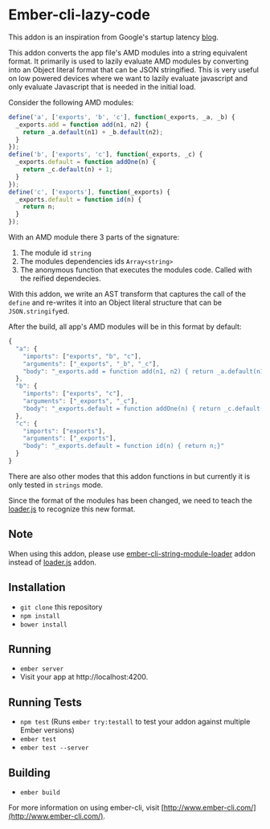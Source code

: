 # Ember-cli-lazy-code

This addon is an inspiration from Google's startup latency [blog](http://googlecode.blogspot.com/2009/09/gmail-for-mobile-html5-series-reducing.html).

This addon converts the app file's AMD modules into a string equivalent format. It primarily is used to
lazily evaluate AMD modules by converting into an Object literal format that can be JSON stringified.
This is very useful on low powered devices where we want to lazily evaluate javascript and only evaluate Javascript that is needed in the initial load.

Consider the following AMD modules:
```javascript
define('a', ['exports', 'b', 'c'], function(_exports, _a, _b) {
  _exports.add = function add(n1, n2) {
    return _a.default(n1) + _b.default(n2);
  }
});
define('b', ['exports', 'c'], function(_exports, _c) {
  _exports.default = function addOne(n) {
    return _c.default(n) + 1;
  }
});
define('c', ['exports'], function(_exports) {
  _exports.default = function id(n) {
    return n;
  }
});
```

With an AMD module there 3 parts of the signature:

1. The module id `string`
2. The modules dependencies ids `Array<string>`
3. The anonymous function that executes the modules code. Called with the reified dependecies.

With this addon, we write an AST transform that captures the call of the `define` and re-writes it into an Object literal structure that can be `JSON.stringify`ed.

After the build, all app's AMD modules will be in this format by default:
```javascript
{
  "a": {
    "imports": ["exports", "b", "c"],
    "arguments": ["_exports", "_b", "_c"],
    "body": "_exports.add = function add(n1, n2) { return _a.default(n1) + _b.default(n2); }"
  },
  "b": {
    "imports": ["exports", "c"],
    "arguments": ["_exports", "_c"],
    "body": "_exports.default = function addOne(n) { return _c.default(n) + 1; }"
  },
  "c": {
    "imports": ["exports"],
    "arguments": ["_exports"],
    "body": "_exports.default = function id(n) { return n;}"
  }
}
```

There are also other modes that this addon functions in but currently it is only tested in `strings` mode.

Since the format of the modules has been changed, we need to teach the [loader.js](https://github.com/kratiahuja/loader.js/blob/master/lib/loader/loader.js#L284) to recognize this new format.

## Note
When using this addon, please use [ember-cli-string-module-loader](https://github.com/kratiahuja/ember-cli-string-module-loader) addon instead of [loader.js](https://github.com/ember-cli/loader.js) addon.

## Installation

* `git clone` this repository
* `npm install`
* `bower install`

## Running

* `ember server`
* Visit your app at http://localhost:4200.

## Running Tests

* `npm test` (Runs `ember try:testall` to test your addon against multiple Ember versions)
* `ember test`
* `ember test --server`

## Building

* `ember build`

For more information on using ember-cli, visit [http://www.ember-cli.com/](http://www.ember-cli.com/).
